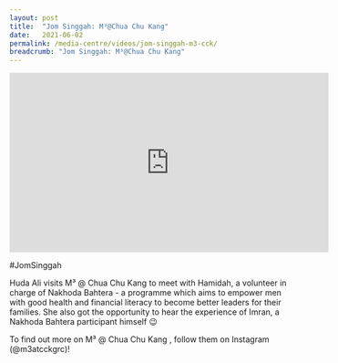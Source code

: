 ```yaml
---
layout: post
title:  "Jom Singgah: M³@Chua Chu Kang"
date:   2021-06-02
permalink: /media-centre/videos/jom-singgah-m3-cck/
breadcrumb: "Jom Singgah: M³@Chua Chu Kang"
---
```


<iframe width="560" height="315" src="https://www.youtube.com/embed/ecalubvmFmA" title="YouTube video player" frameborder="0" allow="accelerometer; autoplay; clipboard-write; encrypted-media; gyroscope; picture-in-picture" allowfullscreen></iframe>

#JomSinggah

Huda Ali visits M³ @ Chua Chu Kang to meet with Hamidah, a volunteer in charge of Nakhoda Bahtera - a programme which aims to empower men with good health and financial literacy to become better leaders for their families. She also got the opportunity to hear the experience of Imran, a Nakhoda Bahtera participant himself 😉

To find out more on M³ @ Chua Chu Kang , follow them on Instagram (@m3atcckgrc)!
